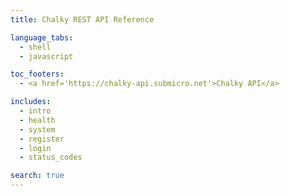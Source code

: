 ```yaml
---
title: Chalky REST API Reference

language_tabs:
  - shell
  - javascript

toc_footers:
  - <a href='https://chalky-api.submicro.net'>Chalky API</a>

includes:
  - intro
  - health
  - system
  - register
  - login
  - status_codes

search: true
---
```

